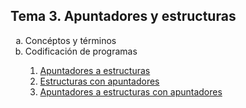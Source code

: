 ## Tema 3. Apuntadores y estructuras

<ol type="a">
    <li>Concéptos y términos</li>
    <li>Codificación de programas</li>
    <ol>
        <li><a href="https://github.com/gandresto/ing-software-2020-1/Tema3/b1.cpp">Apuntadores a estructuras</a></li>
        <li><a href="https://github.com/gandresto/ing-software-2020-1/Tema3/b2.cpp">Estructuras con apuntadores</a></li>
        <li><a href="https://github.com/gandresto/ing-software-2020-1/Tema3/b3.cpp">Apuntadores a estructuras con apuntadores</a></li>
    </ol>
</ol>